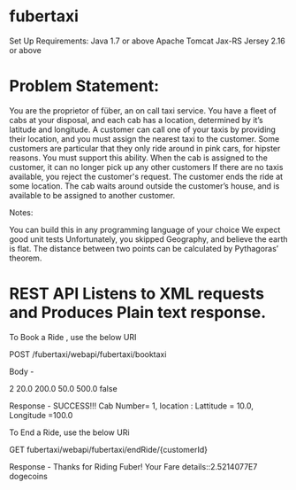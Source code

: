 # fubertaxi

Set Up Requirements:
Java 1.7 or above
Apache Tomcat
Jax-RS Jersey 2.16 or above

# Problem Statement:

You are the proprietor of füber, an on call taxi service.
You have a fleet of cabs at your disposal, and each cab has a location, determined by it’s latitude and longitude.
A customer can call one of your taxis by providing their location, and you must assign the nearest taxi to the customer.
Some customers are particular that they only ride around in pink cars, for hipster reasons. You must support this ability.
When the cab is assigned to the customer, it can no longer pick up any other customers
If there are no taxis available, you reject the customer's request.
The customer ends the ride at some location. The cab waits around outside the customer’s house, and is available to be assigned to another customer.

Notes:

You can build this in any programming language of your choice
We expect good unit tests
Unfortunately, you skipped Geography, and believe the earth is flat. The distance between two points can be calculated by Pythagoras’ theorem.


# REST API Listens to XML requests and Produces Plain text response.

To Book a Ride , use the below URI

POST /fubertaxi/webapi/fubertaxi/booktaxi 

Body -
<?xml version="1.0" encoding="UTF-8" standalone="yes"?>
<customer>
	<id>2</id>
    <location>
        <lattitude>20.0</lattitude>
        <longitude>200.0</longitude>
    </location>
    <destLocation>
        <lattitude>50.0</lattitude>
        <longitude>500.0</longitude>
    </destLocation>
    <pinkPreferred>false</pinkPreferred>
</customer>


Response - 
SUCCESS!!! Cab Number= 1, location : Lattitude = 10.0, Longitude =100.0

To End a Ride, use the below URi

GET fubertaxi/webapi/fubertaxi/endRide/{customerId}

Response -
Thanks for Riding Fuber! Your Fare details::2.5214077E7 dogecoins



